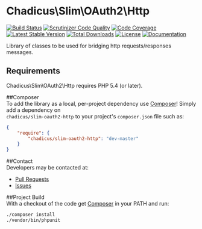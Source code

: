 # Chadicus\Slim\OAuth2\Http

[![Build Status](http://img.shields.io/travis/chadicus/slim-oauth2-http.svg?style=flat)](https://travis-ci.org/chadicus/slim-oauth2-http)
[![Scrutinizer Code Quality](http://img.shields.io/scrutinizer/g/chadicus/slim-oauth2-http.svg?style=flat)](https://scrutinizer-ci.com/g/chadicus/slim-oauth2-http/)
[![Code Coverage](http://img.shields.io/coveralls/chadicus/slim-oauth2-http.svg?style=flat)](https://coveralls.io/r/chadicus/slim-oauth2-http)
[![Latest Stable Version](http://img.shields.io/packagist/v/chadicus/slim-oauth2-http.svg?style=flat)](https://packagist.org/packages/chadicus/slim-oauth2-http)
[![Total Downloads](http://img.shields.io/packagist/dt/chadicus/slim-oauth2-http.svg?style=flat)](https://packagist.org/packages/chadicus/slim-oauth2-http)
[![License](http://img.shields.io/packagist/l/chadicus/slim-oauth2-http.svg?style=flat)](https://packagist.org/packages/chadicus/slim-oauth2-http)
[![Documentation](https://img.shields.io/badge/reference-phpdoc-blue.svg?style=flat)](http://chadicus.github.io/slim-oauth2-http)

Library of classes to be used for bridging http requests/responses messages.

## Requirements                                                                                                                                  
                                                                                                                                                 
Chadicus\Slim\OAuth2\Http requires PHP 5.4 (or later).                                                                                                 
                                                                                                                                                 
##Composer                                                                                                                                       
To add the library as a local, per-project dependency use [Composer](http://getcomposer.org)! Simply add a dependency on                         
`chadicus/slim-oauth2-http` to your project's `composer.json` file such as:                                                                            
                                                                                                                                                 
```json                                                                                                                                          
{                                                                                                                                                
    "require": {                                                                                                                                 
        "chadicus/slim-oauth2-http": "dev-master"                                                                                                            
    }                                                                                                                                            
}                                                                                                                                                
```                                                                                                                                              
                                                                                                                                                 
##Contact                                                                                                                                        
Developers may be contacted at:                                                                                                                  
                                                                                                                                                 
 * [Pull Requests](https://github.com/chadicus/slim-oauth2-http/pulls)                                                                             
 * [Issues](https://github.com/chadicus/slim-oauth2-http/issues)                                                                                   
                                                                                                                                                 
##Project Build                                                                                                                                  
With a checkout of the code get [Composer](http://getcomposer.org) in your PATH and run:                                                         
                                                                                                                                                 
```sh                                                                                                                                            
./composer install                                                                                                                               
./vendor/bin/phpunit 

